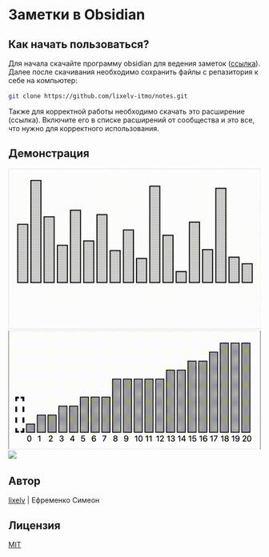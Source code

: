 # Заметки в Obsidian

## Как начать пользоваться?

Для начала скачайте программу obsidian для ведения заметок ([ссылка](https://obsidian.md/download)). Далее после скачивания необходимо сохранить файлы с репазитория к себе на компьютер:
```bash
git clone https://github.com/lixelv-itmo/notes.git
```

Также для корректной работы необходимо скачать это расширение (ссылка). Включите его в списке расширений от сообщества и это все, что нужно для корректного использования.

## Демонстрация
![](media/merge_sort.gif)
![](media/bsearch.gif)
![](media/exp_function.gif)

## Автор

[lixelv](https://github.com/lixelv) | Ефременко Симеон

## Лицензия

[MIT](https://github.com/lixelv-itmo/notes/blob/main/LICENSE)